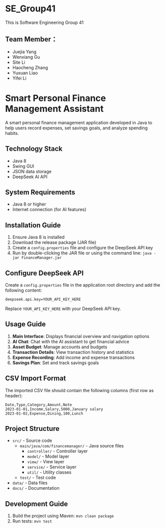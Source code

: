 
# SE_Group41  
This is Software Engineering Group 41  

## Team Member：  
- Juejia Yang  
- Wenxiang Gu  
- Site Li  
- Haocheng Zhang  
- Yuxuan Liao  
- Yifei Li  

# Smart Personal Finance Management Assistant  
A smart personal finance management application developed in Java to help users record expenses, set savings goals, and analyze spending habits.  


## Technology Stack  
- Java 8  
- Swing GUI  
- JSON data storage  
- DeepSeek AI API  

## System Requirements  
- Java 8 or higher  
- Internet connection (for AI features)  

## Installation Guide  
1. Ensure Java 8 is installed  
2. Download the release package (JAR file)  
3. Create a `config.properties` file and configure the DeepSeek API key  
4. Run by double-clicking the JAR file or using the command line: `java -jar FinanceManager.jar`  

## Configure DeepSeek API  
Create a `config.properties` file in the application root directory and add the following content:  
```properties  
deepseek.api.key=YOUR_API_KEY_HERE  
```  
Replace `YOUR_API_KEY_HERE` with your DeepSeek API key.  

## Usage Guide  
1. **Main Interface**: Displays financial overview and navigation options  
2. **AI Chat**: Chat with the AI assistant to get financial advice  
3. **Asset Budget**: Manage accounts and budgets  
4. **Transaction Details**: View transaction history and statistics  
5. **Expense Recording**: Add income and expense transactions  
6. **Savings Plan**: Set and track savings goals  

## CSV Import Format  
The imported CSV file should contain the following columns (first row as header):  
```csv  
Date,Type,Category,Amount,Note  
2023-01-01,Income,Salary,5000,January salary  
2023-01-02,Expense,Dining,100,Lunch  
```  

## Project Structure  
- `src/` - Source code  
  - `main/java/com/financemanager/` - Java source files  
    - `controller/` - Controller layer  
    - `model/` - Model layer  
    - `view/` - View layer  
    - `service/` - Service layer  
    - `util/` - Utility classes  
  - `test/` - Test code  
- `data/` - Data files  
- `docs/` - Documentation  

## Development Guide  
1. Build the project using Maven: `mvn clean package`  
2. Run tests: `mvn test`
